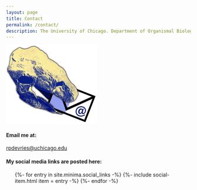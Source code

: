 ```yaml
---
layout: page
title: Contact
permalink: /contact/
description: The University of Chicago. Department of Organismal Biology & Anatomy. Sereno Lab. Researcher (Staff).
---
```


<!--![Ankylosaur with mail](/assets/AnkylosaurMail-square.png)-->
<img src="/assets/AnkylosaurMail-R.png" alt="Ankylosaur with mail" width=248px>

#### Email me at:
<rpdevries@uchicago.edu>
<!--[rpdevries@uchicago.edu](mailto:rpdevries@uchicago.edu)-->

#### My social media links are posted here:
<ul class="social-media-list">
{%- for entry in site.minima.social_links -%}
  {%- include social-item.html item = entry -%}
{%- endfor -%}
</ul>
